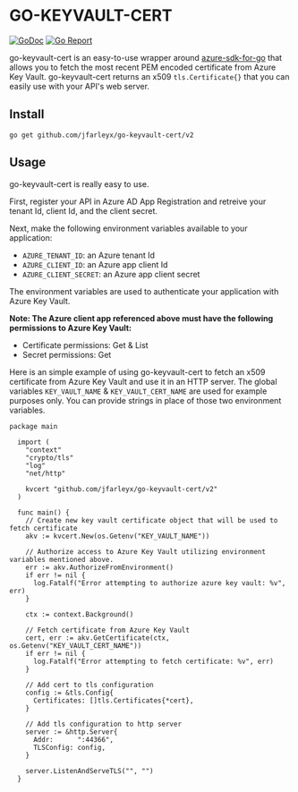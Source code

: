 # GO-KEYVAULT-CERT
[![GoDoc](https://godoc.org/github.com/jfarleyx/go-keyvault-cert?status.svg)](http://godoc.org/github.com/jfarleyx/go-keyvault-cert)
[![Go Report](https://goreportcard.com/badge/github.com/jfarleyx/go-keyvault-cert)](https://goreportcard.com/report/github.com/jfarleyx/go-keyvault-cert)

go-keyvault-cert is an easy-to-use wrapper around [azure-sdk-for-go](https://github.com/Azure/azure-sdk-for-go) that allows you 
to fetch the most recent PEM encoded certificate from Azure Key Vault. go-keyvault-cert returns an x509 ```tls.Certificate{}``` that you can easily use with your API's web server.  

## Install

``` go get github.com/jfarleyx/go-keyvault-cert/v2 ```

## Usage

go-keyvault-cert is really easy to use. 

First, register your API in Azure AD App Registration and retreive your tenant Id, client Id, and the client secret. 

Next, make the following environment variables available to your application: 

- ```AZURE_TENANT_ID```: an Azure tenant Id
- ```AZURE_CLIENT_ID```: an Azure app client Id
- ```AZURE_CLIENT_SECRET```: an Azure app client secret

The environment variables are used to authenticate your application with Azure Key Vault. 

**Note: The Azure client app referenced above must have the following permissions to Azure Key Vault:**
- Certificate permissions: Get & List
- Secret permissions: Get

Here is an simple example of using go-keyvault-cert to fetch an x509 certificate from Azure Key Vault and use it in an HTTP server. The global variables ```KEY_VAULT_NAME``` & ```KEY_VAULT_CERT_NAME``` are used for example purposes only. You can provide strings in place of those two environment variables. 

```
package main

  import (
  	"context"
  	"crypto/tls"
  	"log"
  	"net/http"

  	kvcert "github.com/jfarleyx/go-keyvault-cert/v2"
  )

  func main() {
  	// Create new key vault certificate object that will be used to fetch certificate
  	akv := kvcert.New(os.Getenv("KEY_VAULT_NAME"))

  	// Authorize access to Azure Key Vault utilizing environment variables mentioned above.
  	err := akv.AuthorizeFromEnvironment()
  	if err != nil {
  	  log.Fatalf("Error attempting to authorize azure key vault: %v", err)
  	}

  	ctx := context.Background()

  	// Fetch certificate from Azure Key Vault
  	cert, err := akv.GetCertificate(ctx, os.Getenv("KEY_VAULT_CERT_NAME"))
  	if err != nil {
  	  log.Fatalf("Error attempting to fetch certificate: %v", err)
  	}
  	
  	// Add cert to tls configuration
  	config := &tls.Config{
  	  Certificates: []tls.Certificates{*cert},
  	}

  	// Add tls configuration to http server
  	server := &http.Server{
  	  Addr:      ":44366",
  	  TLSConfig: config,
  	}

  	server.ListenAndServeTLS("", "")
  }
```


